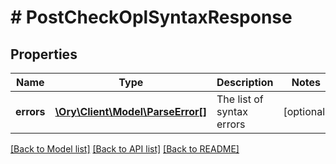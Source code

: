 # # PostCheckOplSyntaxResponse

## Properties

Name | Type | Description | Notes
------------ | ------------- | ------------- | -------------
**errors** | [**\Ory\Client\Model\ParseError[]**](ParseError.md) | The list of syntax errors | [optional]

[[Back to Model list]](../../README.md#models) [[Back to API list]](../../README.md#endpoints) [[Back to README]](../../README.md)
